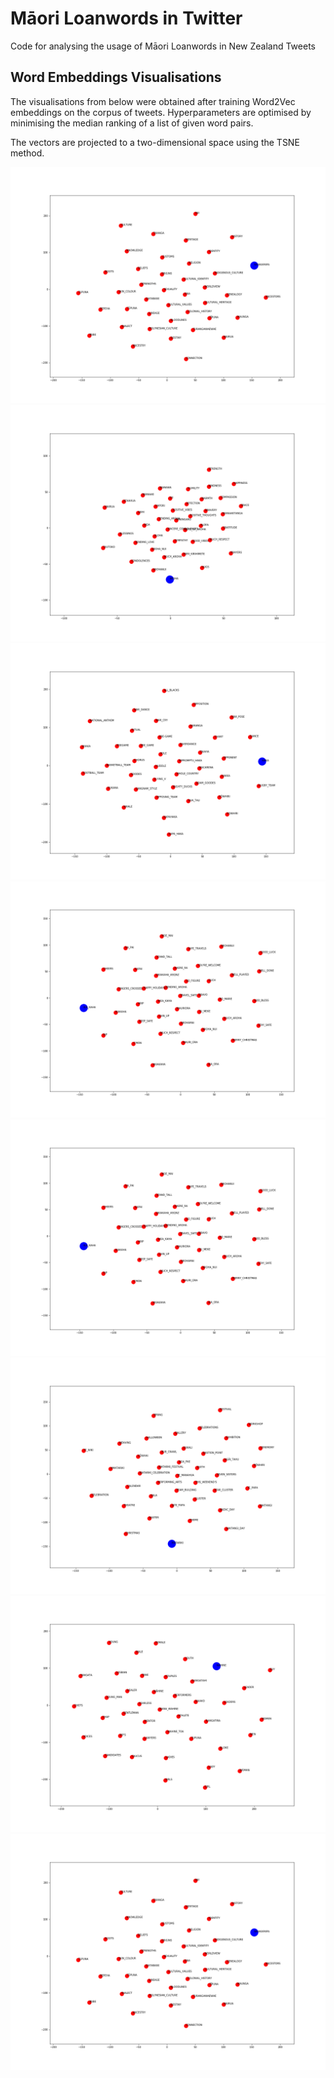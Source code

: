 # Māori Loanwords in Twitter
Code for analysing the usage of Māori Loanwords in New Zealand Tweets

## Word Embeddings Visualisations

The visualisations from below were obtained after training Word2Vec embeddings on the corpus of tweets. Hyperparameters are optimised by minimising the median ranking of a list of given word pairs.  

The vectors are projected to a two-dimensional space using the TSNE method. 

![alt text](pics/whakapapa_tsne.png)
![alt text](pics/aroha_tsne.png)
![alt text](pics/haka_tsne.png)
![alt text](pics/kia_kaha_tsne.png)
![alt text](pics/kia_kaha_tsne.png)
![alt text](pics/matariki_tsne.png)
![alt text](pics/wahine_tsne.png)
![alt text](pics/whakapapa_tsne.png)